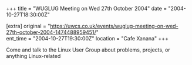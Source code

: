 +++
title = "WUGLUG Meeting on Wed 27th October 2004"
date = "2004-10-27T18:30:00Z"

[extra]
original = "https://uwcs.co.uk/events/wuglug-meeting-on-wed-27th-october-2004-1474488959451/"    
ent_time = "2004-10-27T19:30:00Z"
location = "Cafe Xanana"
+++

Come and talk to the Linux User Group about problems, projects, or anything Linux-related

